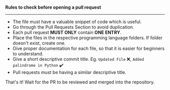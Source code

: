 <b>Rules to check before opening a pull request</b>

---

- The file must have a valuable snippet of code which is useful.
- Go through the Pull Requests Section to avoid duplication.
- Each pull request **MUST ONLY** contain **ONE ENTRY**.
- Place the files in the respective programming language folders. If folder doesn't exist, create one.
- Give proper documentation for each file, so that it is easier for beginners to understand.
- Give a short descriptive commit title. Eg. `Updated File` :x:, `Added palindrome in Python` :heavy_check_mark:
- Pull requests must be having a similar descriptive title.

That's it! Wait for the PR to be reviewed and merged into the repository.

